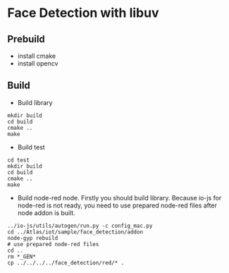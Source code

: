 # Face Detection with libuv

## Prebuild

* install cmake
* install opencv

## Build

* Build library
```shell
mkdir build
cd build
cmake ..
make
```

* Build test
```shell
cd test
mkdir build
cd build
cmake ..
make
```

* Build node-red node. Firstly you should build library. Because io-js for node-red is not ready, you need to use prepared node-red files after node addon is built.

```shell
../io-js/utils/autogen/run.py -c config_mac.py
cd ../Atlas/iot/sample/face_detection/addon
node-gyp rebuild
# use prepared node-red files
cd ..
rm *_GEN*
cp ../../../../face_detection/red/* .
```

